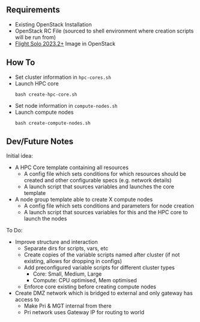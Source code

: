 ## Requirements

- Existing OpenStack Installation
- OpenStack RC File (sourced to shell environment where creation scripts will be run from) 
- [Flight Solo 2023.2+](https://repo.openflighthpc.org/?prefix=images/FlightSolo/) Image in OpenStack

## How To

- Set cluster information in `hpc-cores.sh`
- Launch HPC core
  ```shell
  bash create-hpc-core.sh
  ```
- Set node information in `compute-nodes.sh`
- Launch compute nodes
  ```shell
  bash create-compute-nodes.sh
  ```

## Dev/Future Notes

Initial idea:
- A HPC Core template containing all resources 
    - A config file which sets conditions for which resources should be created and other configurable specs (e.g. network details)
    - A launch script that sources variables and launches the core template
- A node group template able to create X compute nodes
    - A config file which sets conditions and parameters for node creation
    - A launch script that sources variables for this and the HPC core to launch the nodes

To Do:
- Improve structure and interaction
    - Separate dirs for scripts, vars, etc
    - Create copies of the variable scripts named after cluster (if not existing, allows for dropping in configs) 
    - Add preconfigured variable scripts for different cluster types
        - Core: Small, Medium, Large
        - Compute: CPU optimised, Mem optimised
    - Enforce core existing before creating compute nodes
- Create DMZ network which is bridged to external and only gateway has access to
    - Make Pri & MGT internal from there
    - Pri network uses Gateway IP for routing to world
